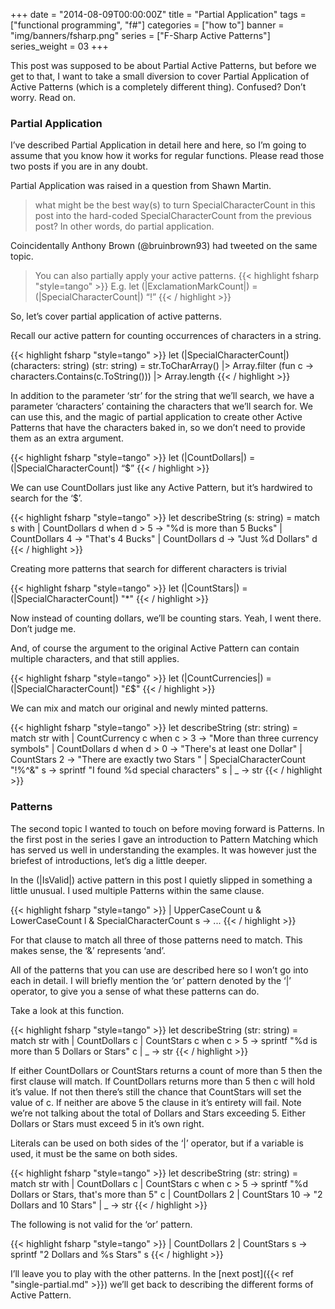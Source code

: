 +++
date = "2014-08-09T00:00:00Z"
title = "Partial Application"
tags = ["functional programming", "f#"]
categories = ["how to"]
banner = "img/banners/fsharp.png" 
series = ["F-Sharp Active Patterns"]
series_weight = 03
+++

This post was supposed to be about Partial Active Patterns, but before we get to that, I want to take a small diversion to cover Partial Application of Active Patterns (which is a completely different thing). Confused? Don’t worry. Read on.

### Partial Application
I’ve described Partial Application in detail here and here, so I’m going to assume that you know how it works for regular functions. Please read those two posts if you are in any doubt.

Partial Application was raised in a question from Shawn Martin.

> what might be the best way(s) to turn SpecialCharacterCount in this post into the hard-coded SpecialCharacterCount from the previous post? In other words, do partial application.

Coincidentally Anthony Brown (@bruinbrown93) had tweeted on the same topic.

> You can also partially apply your active patterns. 
{{< highlight fsharp "style=tango" >}}
E.g. let (|ExclamationMarkCount|) = (|SpecialCharacterCount|) “!”
{{< / highlight >}}

So, let’s cover partial application of active patterns.

Recall our active pattern for counting occurrences of characters in a string.

{{< highlight fsharp "style=tango" >}}
let (|SpecialCharacterCount|) (characters: string) (str: string) =
    str.ToCharArray()
    |> Array.filter (fun c -> characters.Contains(c.ToString()))
    |> Array.length
{{< / highlight >}}

In addition to the parameter ‘str’ for the string that we’ll search, we have a parameter ‘characters’ containing the characters that we’ll search for. We can use this, and the magic of partial application to create other Active Patterns that have the characters baked in, so we don’t need to provide them as an extra argument.

{{< highlight fsharp "style=tango" >}}
let (|CountDollars|) = (|SpecialCharacterCount|) “$”
{{< / highlight >}}

We can use CountDollars just like any Active Pattern, but it’s hardwired to search for the ‘$’.

{{< highlight fsharp "style=tango" >}}
let describeString (s: string) =
    match s with
    | CountDollars d when d > 5 -> "%d is more than 5 Bucks"
    | CountDollars 4 -> "That's 4 Bucks"
    | CountDollars d -> "Just %d Dollars" d 
{{< / highlight >}}

Creating more patterns that search for different characters is trivial

{{< highlight fsharp "style=tango" >}}
let (|CountStars|) = (|SpecialCharacterCount|) "*"
{{< / highlight >}}

Now instead of counting dollars, we’ll be counting stars.
Yeah, I went there. Don’t judge me.

And, of course the argument to the original Active Pattern can contain multiple characters, and that still applies.

{{< highlight fsharp "style=tango" >}}
let (|CountCurrencies|) = (|SpecialCharacterCount|) "£$"
{{< / highlight >}}

We can mix and match our original and newly minted patterns.

{{< highlight fsharp "style=tango" >}}
let describeString (str: string) =
    match str with
    | CountCurrency c when c > 3 -> "More than three currency symbols"
    | CountDollars d when d > 0 -> "There's at least one Dollar"
    | CountStars 2 -> "There are exactly two Stars "
    | SpecialCharacterCount "!%^&" s -> sprintf "I found %d special characters" s
    | _ -> str 
{{< / highlight >}}

### Patterns
The second topic I wanted to touch on before moving forward is Patterns. In the first post in the series I gave an introduction to Pattern Matching which has served us well in understanding the examples. It was however just the briefest of introductions, let’s dig a little deeper.

In the (|IsValid|) active pattern in this post I quietly slipped in something a little unusual. I used multiple Patterns within the same clause.

{{< highlight fsharp "style=tango" >}}
| UpperCaseCount u & LowerCaseCount l & SpecialCharacterCount s -> ...
{{< / highlight >}}

For that clause to match all three of those patterns need to match. This makes sense, the ‘&’ represents ‘and’.

All of the patterns that you can use are described here so I won’t go into each in detail. I will briefly mention the ‘or’ pattern denoted by the ‘|’ operator, to give you a sense of what these patterns can do.

Take a look at this function.

{{< highlight fsharp "style=tango" >}}
let describeString (str: string) =
    match str with
    | CountDollars c | CountStars c when c > 5 -> sprintf "%d is more than 5 Dollars or Stars" c
    | _ -> str 
{{< / highlight >}}

If either CountDollars or CountStars returns a count of more than 5 then the first clause will match. If CountDollars returns more than 5 then c will hold it’s value. If not then there’s still the chance that CountStars will set the value of c. If neither are above 5 the clause in it’s entirety will fail. Note we’re not talking about the total of Dollars and Stars exceeding 5. Either Dollars or Stars must exceed 5 in it’s own right.

Literals can be used on both sides of the ‘|’ operator, but if a variable is used, it must be the same on both sides.

{{< highlight fsharp "style=tango" >}}
let describeString (str: string) =
    match str with
    | CountDollars c | CountStars c when c > 5 -> sprintf "%d Dollars or Stars, that's more than 5" c
    | CountDollars 2 | CountStars 10 -> "2 Dollars and 10 Stars"
    | _ -> str 
{{< / highlight >}}

The following is not valid for the ‘or’ pattern.

{{< highlight fsharp "style=tango" >}}
| CountDollars 2 | CountStars s -> sprintf "2 Dollars and %s Stars" s
{{< / highlight >}}

I’ll leave you to play with the other patterns. In the [next post]({{< ref "single-partial.md" >}}) we’ll get back to describing the different forms of Active Pattern.